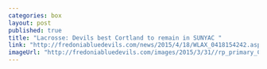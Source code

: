 ```yaml
---
categories: box
layout: post
published: true
title: "Lacrosse: Devils best Cortland to remain in SUNYAC "
link: "http://fredoniabluedevils.com/news/2015/4/18/WLAX_0418154242.aspx"
imageUrl: "http://fredoniabluedevils.com/images/2015/3/31//rp_primary_Cussins_0291.jpg"
---
```


